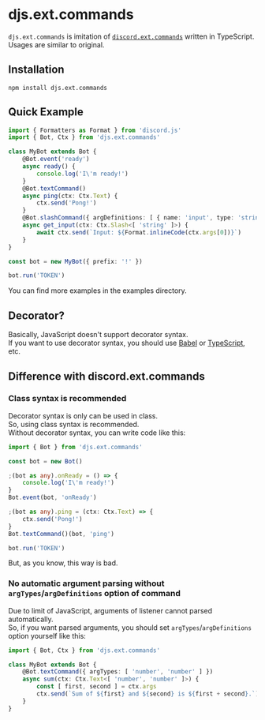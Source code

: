 # djs.ext.commands
`djs.ext.commands` is imitation of [`discord.ext.commands`](https://github.com/Rapptz/discord.py/tree/master/discord/ext/commands) written in TypeScript. \
Usages are similar to original.

## Installation
```
npm install djs.ext.commands
```

## Quick Example
```ts
import { Formatters as Format } from 'discord.js'
import { Bot, Ctx } from 'djs.ext.commands'

class MyBot extends Bot {
	@Bot.event('ready')
	async ready() {
		console.log('I\'m ready!')
	}
	@Bot.textCommand()
	async ping(ctx: Ctx.Text) {
		ctx.send('Pong!')
	}
	@Bot.slashCommand({ argDefinitions: [ { name: 'input', type: 'string' } ] })
	async get_input(ctx: Ctx.Slash<[ 'string' ]>) {
		await ctx.send(`Input: ${Format.inlineCode(ctx.args[0])}`)
	}
}

const bot = new MyBot({ prefix: '!' })

bot.run('TOKEN')
```
You can find more examples in the examples directory.

## Decorator?
Basically, JavaScript doesn't support decorator syntax. \
If you want to use decorator syntax, you should use [Babel](https://babeljs.io/docs/en/babel-plugin-proposal-decorators) or [TypeScript](https://www.typescriptlang.org/docs/handbook/decorators.html), etc.

## Difference with discord.ext.commands

### Class syntax is recommended
Decorator syntax is only can be used in class. \
So, using class syntax is recommended. \
Without decorator syntax, you can write code like this:
```ts
import { Bot } from 'djs.ext.commands'

const bot = new Bot()

;(bot as any).onReady = () => {
	console.log('I\'m ready!')
}
Bot.event(bot, 'onReady')

;(bot as any).ping = (ctx: Ctx.Text) => {
	ctx.send('Pong!')
}
Bot.textCommand()(bot, 'ping')

bot.run('TOKEN')
```
But, as you know, this way is bad.

### No automatic argument parsing without `argTypes`/`argDefinitions` option of command
Due to limit of JavaScript, arguments of listener cannot parsed automatically. \
So, if you want parsed arguments, you should set `argTypes`/`argDefinitions` option yourself like this:
```ts
import { Bot, Ctx } from 'djs.ext.commands'

class MyBot extends Bot {
	@Bot.textCommand({ argTypes: [ 'number', 'number' ] })
	async sum(ctx: Ctx.Text<[ 'number', 'number' ]>) {
		const [ first, second ] = ctx.args
		ctx.send(`Sum of ${first} and ${second} is ${first + second}.`)
	}
}
```
